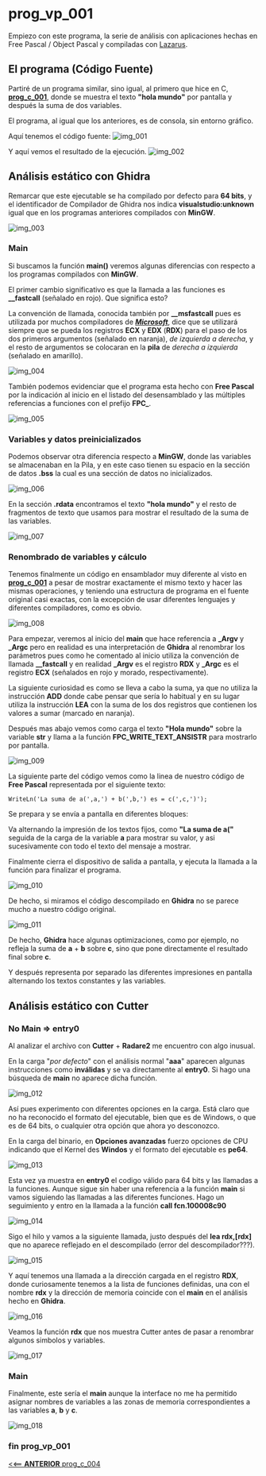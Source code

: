 # prog_vp_001

Empiezo con este programa, la serie de análisis con aplicaciones hechas en Free Pascal / Object Pascal y compiladas con [Lazarus](https://www.lazarus-ide.org/).


## El programa (Código Fuente)

Partiré de un programa similar, sino igual, al primero que hice en C, [**prog_c_001**](../prog_c_001/prog_c_001.md), donde se muestra el texto **"hola mundo"** por pantalla y después la suma de dos variables.

El programa, al igual que los anteriores, es de consola, sin entorno gráfico.

Aquí tenemos el código fuente:
![img_001](img/img_001.png "código fuente") 

Y aquí vemos el resultado de la ejecución.
![img_002](img/img_002.png "ejecución") 


## Análisis estático con Ghidra

Remarcar que este ejecutable se ha compilado por defecto para **64 bits**, y el identificador de Compilador de Ghidra nos indica **visualstudio:unknown** igual que en los programas anteriores compilados con **MinGW**.

![img_003](img/img_003.png "info")

### Main

Si buscamos la función **main()** veremos algunas diferencias con respecto a los programas compilados con **MinGW**.

El primer cambio significativo es que la llamada a las funciones es **__fastcall** (señalado en rojo). Que significa esto?

La convención de llamada, conocida también por **__msfastcall** pues es utilizada por muchos compiladores de [***Microsoft***](https://docs.microsoft.com/en-us/cpp/cpp/fastcall?view=vs-2019), dice que se utilizará siempre que se pueda los registros **ECX** y **EDX** (**RDX**) para el paso de los dos primeros argumentos (señalado en naranja), *de izquierda a derecha*, y el resto de argumentos se colocaran en la **pila** de *derecha a izquierda* (señalado en amarillo).

![img_004](img/img_004.png "main")

También podemos evidenciar que el programa esta hecho con **Free Pascal** por la indicación al inicio en el listado del desensamblado y las múltiples referencias a funciones con el prefijo **FPC_**.

![img_005](img/img_005.png "FPC")

### Variables y datos preinicializados

Podemos observar otra diferencia respecto a **MinGW**, donde las variables se almacenaban en la Pila, y en este caso tienen su espacio en la sección de datos **.bss** la cual es una sección de datos no inicializados.

![img_006](img/img_006.png "bss")

En la sección **.rdata** encontramos el texto **"hola mundo"** y el resto de fragmentos de texto que usamos para mostrar el resultado de la suma de las variables.

![img_007](img/img_007.png "rdata")

### Renombrado de variables y cálculo

Tenemos finalmente un código en ensamblador muy diferente al visto en [**prog_c_001**](../prog_c_001/prog_c_001.md) a pesar de mostrar exactamente el mismo texto y hacer las mismas operaciones, y teniendo una estructura de programa en el fuente original casi exactas, con la excepción de usar diferentes lenguajes y diferentes compiladores, como es obvio. 

![img_008](img/img_008.png "asm 1")

Para empezar, veremos al inicio del **main** que hace referencia a **_Argv** y **_Argc** pero en realidad es una interpretación de **Ghidra** al renombrar los parámetros pues como he comentado al inicio utiliza la convención de llamada **__fastcall** y en realidad **_Argv** es el registro **RDX** y **_Argc** es el registro **ECX** (señalados en rojo y morado, respectivamente).

La siguiente curiosidad es como se lleva a cabo la suma, ya que no utiliza la instrucción **ADD** donde cabe pensar que sería lo habitual y en su lugar utiliza la instrucción **LEA** con la suma de los dos registros que contienen los valores a sumar (marcado en naranja).

Después mas abajo vemos como carga el texto **"Hola mundo"** sobre la variable **str** y llama a la función **FPC_WRITE_TEXT_ANSISTR** para mostrarlo por pantalla.

![img_009](img/img_009.png "asm 2")

La siguiente parte del código vemos como la linea de nuestro código de **Free Pascal** representada por el siguiente texto:

	WriteLn('La suma de a(',a,') + b(',b,') es = c(',c,')'); 
	
Se prepara y se envía a pantalla en diferentes bloques:

Va alternando la impresión de los textos fijos, como **"La suma de a("** seguida de la carga de la variable **a** para mostrar su valor, y asi sucesivamente con todo el texto del mensaje a mostrar.

Finalmente cierra el dispositivo de salida a pantalla, y ejecuta la llamada a la función para finalizar el programa.

![img_010](img/img_010.png "asm 3")

De hecho, si miramos el código descompilado en **Ghidra** no se parece mucho a nuestro código original.

![img_011](img/img_011.png "Descompilado")

De hecho, **Ghidra** hace algunas optimizaciones, como por ejemplo, no refleja la suma de **a** + **b** sobre **c**, sino que pone directamente el resultado final sobre **c**.

Y después representa por separado las diferentes impresiones en pantalla alternando los textos constantes y las variables.

## Análisis estático con Cutter

### No Main => entry0

Al analizar el archivo con **Cutter** + **Radare2** me encuentro con algo inusual.

En la carga "*por defecto*" con el análisis normal "**aaa**" aparecen algunas instrucciones como **inválidas** y se va directamente al **entry0**. Si hago una búsqueda de **main** no aparece dicha función. 

![img_012](img/img_012.png "entry")

Así pues experimento con diferentes opciones en la carga. Está claro que no ha reconocido el formato del ejecutable, bien que es de Windows, o que es de 64 bits, o cualquier otra opción que ahora yo desconozco.

En la carga del binario, en **Opciones avanzadas** fuerzo opciones de CPU indicando que el Kernel des **Windos** y el formato del ejecutable es **pe64**.

![img_013](img/img_013.png "load options")

Esta vez ya muestra en **entry0** el codigo válido para 64 bits y las llamadas a la funciones. Aunque sigue sin haber una referencia a la función **main** si vamos siguiendo las llamadas a las diferentes funciones. Hago un seguimiento y entro en la llamada a la función **call fcn.100008c90**

![img_014](img/img_014.png "entry0 64")

Sigo el hilo y vamos a la siguiente llamada, justo después del **lea rdx,[rdx]** que no aparece reflejado en el descompilado (error del descompilador???).

![img_015](img/img_015.png "fcn.100008c90")

Y aquí tenemos una llamada a la dirección cargada en el registro **RDX**, donde curiosamente tenemos a la lista de funciones definidas, una con el nombre **rdx** y la dirección de memoria coincide con el **main** en el análisis hecho en **Ghidra**.

![img_016](img/img_016.png "call rdx")

Veamos la función **rdx** que nos muestra Cutter antes de pasar a renombrar algunos simbolos y variables.

![img_017](img/img_017.png "rdx")

### Main

Finalmente, este sería el **main** aunque la interface no me ha permitido asignar nombres de variables a las zonas de memoria correspondientes a las variables **a**, **b** y **c**.

![img_018](img/img_018.png "main")


### fin prog_vp_001

[<<== **ANTERIOR** prog_c_004](../prog_c_004/prog_c_004.md)

